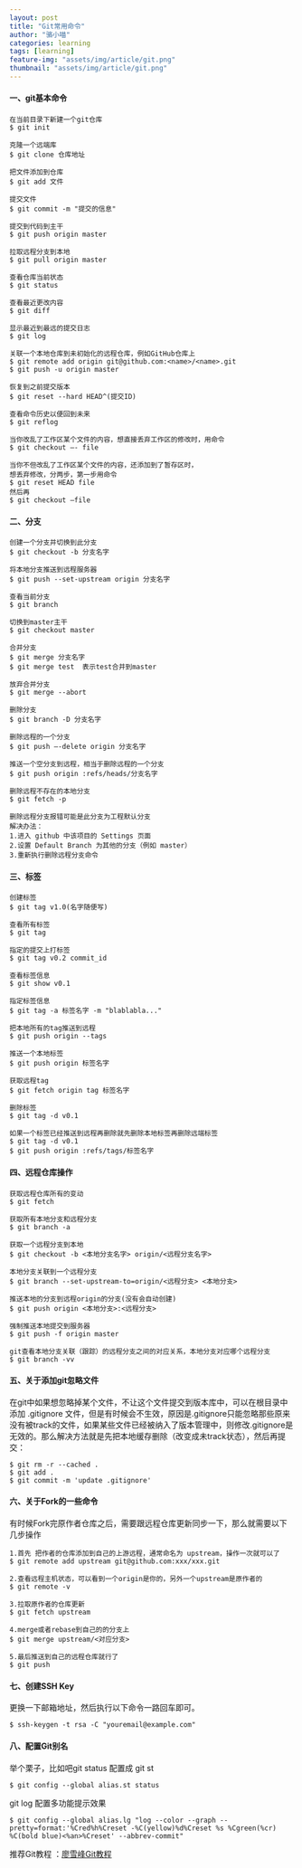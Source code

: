 ```yaml
---
layout: post
title: "Git常用命令"
author: "骆小喵"
categories: learning
tags: [learning]
feature-img: "assets/img/article/git.png"
thumbnail: "assets/img/article/git.png"
---
```


#### 一、git基本命令

```
在当前目录下新建一个git仓库
$ git init

克隆一个远端库
$ git clone 仓库地址

把文件添加到仓库
$ git add 文件

提交文件
$ git commit -m "提交的信息"

提交到代码到主干
$ git push origin master

拉取远程分支到本地
$ git pull origin master

查看仓库当前状态
$ git status

查看最近更改内容
$ git diff

显示最近到最远的提交日志
$ git log

关联一个本地仓库到未初始化的远程仓库，例如GitHub仓库上
$ git remote add origin git@github.com:<name>/<name>.git
$ git push -u origin master

恢复到之前提交版本
$ git reset --hard HEAD^(提交ID)

查看命令历史以便回到未来
$ git reflog

当你改乱了工作区某个文件的内容，想直接丢弃工作区的修改时，用命令
$ git checkout —- file

当你不但改乱了工作区某个文件的内容，还添加到了暂存区时，
想丢弃修改，分两步，第一步用命令
$ git reset HEAD file
然后再
$ git checkout —file
```
#### 二、分支
```
创建一个分支并切换到此分支
$ git checkout -b 分支名字

将本地分支推送到远程服务器
$ git push --set-upstream origin 分支名字

查看当前分支
$ git branch

切换到master主干
$ git checkout master

合并分支
$ git merge 分支名字
$ git merge test  表示test合并到master

放弃合并分支
$ git merge --abort

删除分支
$ git branch -D 分支名字

删除远程的一个分支
$ git push —-delete origin 分支名字

推送一个空分支到远程，相当于删除远程的一个分支
$ git push origin :refs/heads/分支名字

删除远程不存在的本地分支
$ git fetch -p

删除远程分支报错可能是此分支为工程默认分支
解决办法：
1.进入 github 中该项目的 Settings 页面
2.设置 Default Branch 为其他的分支（例如 master）
3.重新执行删除远程分支命令
```
#### 三、标签
```
创建标签
$ git tag v1.0(名字随便写)

查看所有标签
$ git tag

指定的提交上打标签
$ git tag v0.2 commit_id

查看标签信息
$ git show v0.1

指定标签信息
$ git tag -a 标签名字 -m "blablabla..."

把本地所有的tag推送到远程
$ git push origin --tags

推送一个本地标签
$ git push origin 标签名字

获取远程tag
$ git fetch origin tag 标签名字

删除标签
$ git tag -d v0.1

如果一个标签已经推送到远程再删除就先删除本地标签再删除远端标签
$ git tag -d v0.1
$ git push origin :refs/tags/标签名字
```
#### 四、远程仓库操作
```
获取远程仓库所有的变动
$ git fetch

获取所有本地分支和远程分支
$ git branch -a

获取一个远程分支到本地
$ git checkout -b <本地分支名字> origin/<远程分支名字>

本地分支关联到一个远程分支
$ git branch --set-upstream-to=origin/<远程分支> <本地分支>

推送本地的分支到远程origin的分支(没有会自动创建)
$ git push origin <本地分支>:<远程分支>

强制推送本地提交到服务器
$ git push -f origin master

git查看本地分支关联（跟踪）的远程分支之间的对应关系，本地分支对应哪个远程分支
$ git branch -vv
```
#### 五、关于添加git忽略文件
在git中如果想忽略掉某个文件，不让这个文件提交到版本库中，可以在根目录中添加 .gitignore 文件，但是有时候会不生效，原因是.gitignore只能忽略那些原来没有被track的文件，如果某些文件已经被纳入了版本管理中，则修改.gitignore是无效的。那么解决方法就是先把本地缓存删除（改变成未track状态），然后再提交：
```
$ git rm -r --cached .
$ git add .
$ git commit -m 'update .gitignore'
```
#### 六、关于Fork的一些命令
有时候Fork完原作者仓库之后，需要跟远程仓库更新同步一下，那么就需要以下几步操作
```
1.首先 把作者的仓库添加到自己的上游远程，通常命名为 upstream，操作一次就可以了
$ git remote add upstream git@github.com:xxx/xxx.git

2.查看远程主机状态，可以看到一个origin是你的，另外一个upstream是原作者的
$ git remote -v

3.拉取原作者的仓库更新
$ git fetch upstream

4.merge或者rebase到自己的的分支上
$ git merge upstream/<对应分支>

5.最后推送到自己的远程仓库就行了
$ git push
```
#### 七、创建SSH Key
更换一下邮箱地址，然后执行以下命令一路回车即可。
```
$ ssh-keygen -t rsa -C "youremail@example.com"
```
#### 八、配置Git别名
举个栗子，比如吧git status 配置成 git st
```
$ git config --global alias.st status
```
git log 配置多功能提示效果
```
$ git config --global alias.lg "log --color --graph --pretty=format:'%Cred%h%Creset -%C(yellow)%d%Creset %s %Cgreen(%cr) %C(bold blue)<%an>%Creset' --abbrev-commit"
```



推荐Git教程 ：[廖雪峰Git教程](http://www.liaoxuefeng.com/wiki/0013739516305929606dd18361248578c67b8067c8c017b000)
